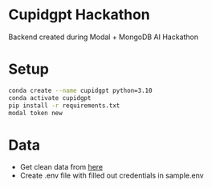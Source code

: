 # Cupidgpt Hackathon
Backend created during Modal + MongoDB AI Hackathon


# Setup
```bash
conda create --name cupidgpt python=3.10
conda activate cupidgpt
pip install -r requirements.txt
modal token new
```

# Data
- Get clean data from [here](https://drive.google.com/file/d/1Q3_oX5yqSHauDDeIWbxiskVQ3iFByKyN/view?usp=drive_link)
- Create .env file with filled out credentials in sample.env
